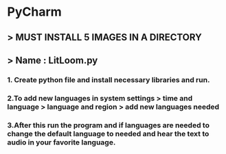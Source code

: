 # PyCharm
## > MUST INSTALL 5 IMAGES IN A DIRECTORY
## > Name : LitLoom.py 
### 1. Create python file and install necessary libraries and run.
### 2.To add new languages in system settings > time and language > language and region > add new languages needed

### 3.After this run the program and if languages are needed to change the default language to needed and hear the text to audio in your favorite language. 
